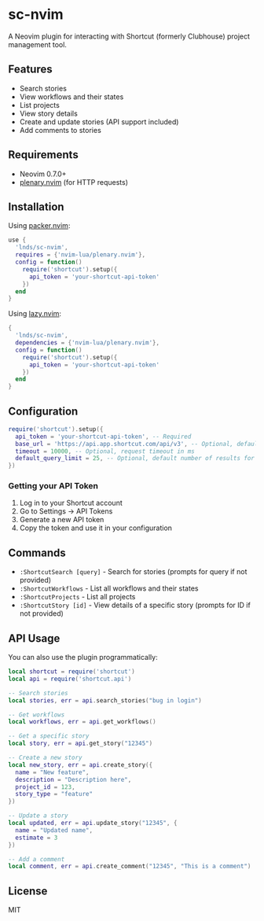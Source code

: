 # sc-nvim

A Neovim plugin for interacting with Shortcut (formerly Clubhouse) project management tool.

## Features

- Search stories
- View workflows and their states
- List projects
- View story details
- Create and update stories (API support included)
- Add comments to stories

## Requirements

- Neovim 0.7.0+
- [plenary.nvim](https://github.com/nvim-lua/plenary.nvim) (for HTTP requests)

## Installation

Using [packer.nvim](https://github.com/wbthomason/packer.nvim):

```lua
use {
  'lnds/sc-nvim',
  requires = {'nvim-lua/plenary.nvim'},
  config = function()
    require('shortcut').setup({
      api_token = 'your-shortcut-api-token'
    })
  end
}
```

Using [lazy.nvim](https://github.com/folke/lazy.nvim):

```lua
{
  'lnds/sc-nvim',
  dependencies = {'nvim-lua/plenary.nvim'},
  config = function()
    require('shortcut').setup({
      api_token = 'your-shortcut-api-token'
    })
  end
}
```

## Configuration

```lua
require('shortcut').setup({
  api_token = 'your-shortcut-api-token', -- Required
  base_url = 'https://api.app.shortcut.com/api/v3', -- Optional, default shown
  timeout = 10000, -- Optional, request timeout in ms
  default_query_limit = 25, -- Optional, default number of results for searches
})
```

### Getting your API Token

1. Log in to your Shortcut account
2. Go to Settings → API Tokens
3. Generate a new API token
4. Copy the token and use it in your configuration

## Commands

- `:ShortcutSearch [query]` - Search for stories (prompts for query if not provided)
- `:ShortcutWorkflows` - List all workflows and their states
- `:ShortcutProjects` - List all projects
- `:ShortcutStory [id]` - View details of a specific story (prompts for ID if not provided)

## API Usage

You can also use the plugin programmatically:

```lua
local shortcut = require('shortcut')
local api = require('shortcut.api')

-- Search stories
local stories, err = api.search_stories("bug in login")

-- Get workflows
local workflows, err = api.get_workflows()

-- Get a specific story
local story, err = api.get_story("12345")

-- Create a new story
local new_story, err = api.create_story({
  name = "New feature",
  description = "Description here",
  project_id = 123,
  story_type = "feature"
})

-- Update a story
local updated, err = api.update_story("12345", {
  name = "Updated name",
  estimate = 3
})

-- Add a comment
local comment, err = api.create_comment("12345", "This is a comment")
```

## License

MIT